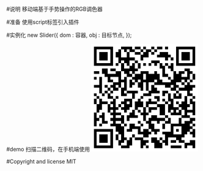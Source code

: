 #说明
移动端基于手势操作的RGB调色器

#准备
使用script标签引入插件 <script src='setColor.min.js'></script>

#实例化
 new Slider({
	dom : 容器,
	obj : 目标节点,
});

#demo
 扫描二维码，在手机端使用
 ![image](https://github.com/zhaobinglong/setColor/raw/gh-pages/img/1.png)

#Copyright and license
 MIT